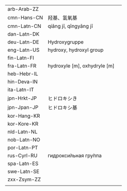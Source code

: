| | | |
|-|-|-|
| arb-Arab-ZZ |  |  |
| cmn-Hans-CN | 羟基、氢氧基 |  |
| cmn-Latn-CN | qiǎng jī, qīngyǎng jī |  |
| dan-Latn-DK |  |  |
| deu-Latn-DE | Hydroxygruppe |  |
| eng-Latn-US | hydroxy, hydroxyl group |  |
| fin-Latn-FI |  |  |
| fra-Latn-FR | hydroxyle [m], oxhydryle [m] |  |
| heb-Hebr-IL |  |  |
| hin-Deva-IN |  |  |
| ita-Latn-IT |  |  |
| jpn-Hrkt-JP | ヒドロキシき |  |
| jpn-Jpan-JP | ヒドロキシ基 |  |
| kor-Hang-KR |  |  |
| kor-Kore-KR |  |  |
| nld-Latn-NL |  |  |
| nob-Latn-NO |  |  |
| por-Latn-PT |  |  |
| rus-Cyrl-RU | гидрокси́льная гру́ппа |  |
| spa-Latn-ES |  |  |
| swe-Latn-SE |  |  |
| zxx-Zsym-ZZ |  |  |
|  |  |  |
